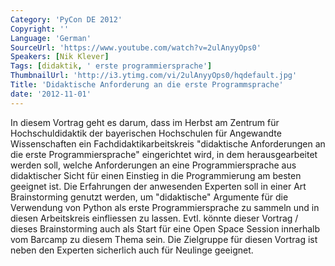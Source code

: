 ```yaml
---
Category: 'PyCon DE 2012'
Copyright: ''
Language: 'German'
SourceUrl: 'https://www.youtube.com/watch?v=2ulAnyyOps0'
Speakers: [Nik Klever]
Tags: [didaktik, ' erste programmiersprache']
ThumbnailUrl: 'http://i3.ytimg.com/vi/2ulAnyyOps0/hqdefault.jpg'
Title: 'Didaktische Anforderung an die erste Programmsprache'
date: '2012-11-01'
---
```

In diesem Vortrag geht es darum, dass im Herbst am Zentrum für
Hochschuldidaktik der bayerischen Hochschulen für Angewandte Wissenschaften
ein Fachdidaktikarbeitskreis "didaktische Anforderungen an die erste
Programmiersprache" eingerichtet wird, in dem herausgearbeitet werden soll,
welche Anforderungen an eine Programmiersprache aus didaktischer Sicht für
einen Einstieg in die Programmierung am besten geeignet ist. Die Erfahrungen
der anwesenden Experten soll in einer Art Brainstorming genutzt werden, um
"didaktische" Argumente für die Verwendung von Python als erste
Programmiersprache zu sammeln und in diesen Arbeitskreis einfliessen zu
lassen. Evtl. könnte dieser Vortrag / dieses Brainstorming auch als Start für
eine Open Space Session innerhalb vom Barcamp zu diesem Thema sein. Die
Zielgruppe für diesen Vortrag ist neben den Experten sicherlich auch für
Neulinge geeignet.
